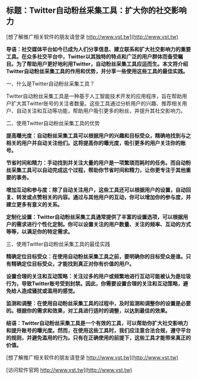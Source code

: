 ## **标题：Twitter自动粉丝采集工具：扩大你的社交影响力**

[想了解推广相关软件的朋友请登录 http://www.vst.tw](http://www.vst.tw)

**导语：社交媒体平台如今已成为人们分享信息、建立联系和扩大社交影响力的重要工具。在众多社交平台中，Twitter以其独特的特点和广泛的用户群体而备受瞩目。为了帮助用户更好地利用Twitter，自动粉丝采集工具应运而生。本文将介绍Twitter自动粉丝采集工具的作用和优势，并分享一些使用这些工具的最佳实践。**

一、什么是Twitter自动粉丝采集工具？

Twitter自动粉丝采集工具是一种基于人工智能技术开发的应用程序，旨在帮助用户扩大其Twitter账号的关注者数量。这些工具通过分析用户的兴趣、推荐相关用户、自动关注和互动等功能，帮助用户吸引更多的粉丝，并提升其社交影响力。

二、使用Twitter自动粉丝采集工具的优势

**提高曝光度：自动粉丝采集工具可以根据用户的兴趣和目标受众，精确地找到与之相关的用户并自动关注他们。这将提高你的曝光度，吸引更多的用户关注你的账号。**

**节省时间和精力：手动找到并关注大量的用户是一项繁琐而耗时的任务。而自动粉丝采集工具可以自动完成这个过程，帮助你节省时间和精力，让你更专注于其他重要的事务。**

**增加互动和参与度：除了自动关注用户，这些工具还可以根据用户的设置，自动回复、转发或点赞相关的内容。通过与其他用户的互动，你可以增加你的参与度，并建立更多有意义的关系。**

**定制化设置：Twitter自动粉丝采集工具通常提供了丰富的设置选项，可以根据用户的需求进行个性化定制。你可以设置关注的用户数量、关注的频率、互动的方式等等，以满足你的特定需求。**

三、使用Twitter自动粉丝采集工具的最佳实践

**精确定位目标受众：在使用自动粉丝采集工具之前，要明确你的目标受众是谁。只有精确定位目标受众，才能找到真正对你有价值的用户。**

**设置合理的关注和互动策略：关注过多的用户或频繁地进行互动可能被认为是垃圾行为，导致Twitter账号受到封禁。因此，你需要设置合理的关注和互动策略，避免给人造成骚扰或滥用的感觉。**

**监测和调整：在使用自动粉丝采集工具的过程中，及时监测和调整你的设置是必要的。根据你的需求和效果，对工具进行适时的调整，以达到最佳的效果。**

**结语：Twitter自动粉丝采集工具是一个有效的工具，可以帮助你扩大社交影响力和提升账号的曝光度。然而，在使用这些工具时，我们应注意合法合规，遵守平台的规则，并避免滥用的行为。只有在正确使用的前提下，这些工具才能带来真正的价值。**

[想了解推广相关软件的朋友请登录 http://www.vst.tw](http://www.vst.tw)


[访问软件官网 http://www.vst.tw](http://www.vst.tw)
